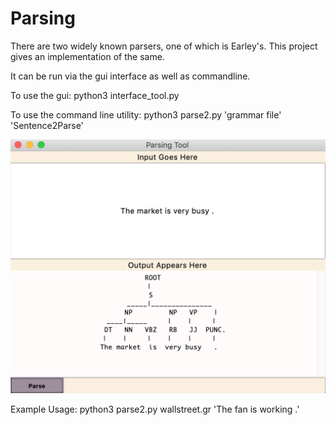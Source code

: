 # Parsing

There are two widely known parsers, one of which is Earley's. This project gives an implementation of the same.

It can be run via the gui interface as well as commandline.

To use the gui:
python3 interface_tool.py

To use the command line utility:
python3 parse2.py 'grammar file' 'Sentence2Parse'

![Alt text](./assets/interface.png?raw=true "GUI Interface")

Example Usage:
python3 parse2.py wallstreet.gr 'The fan is working .'
